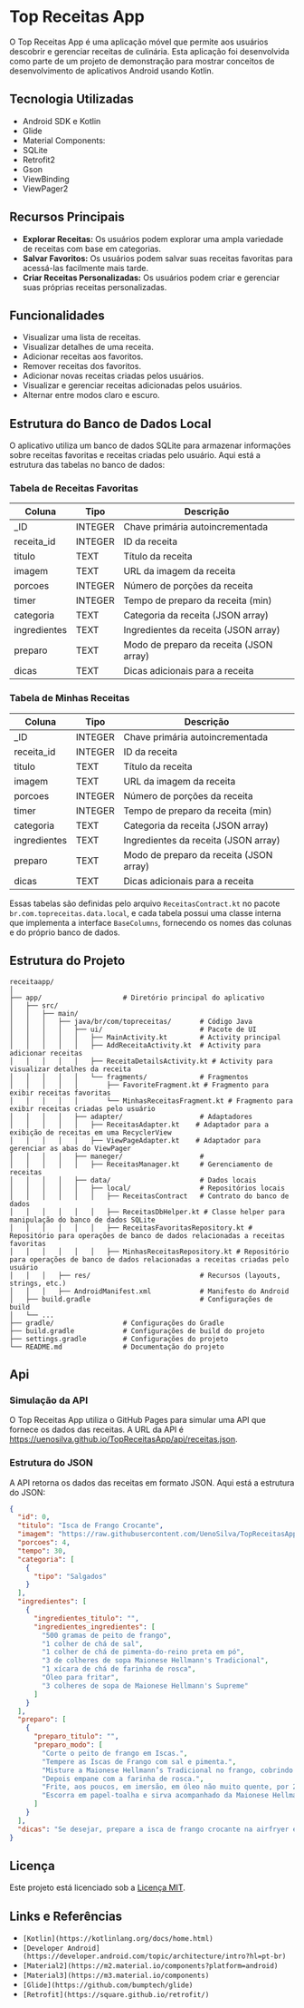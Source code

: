# Top Receitas App

O Top Receitas App é uma aplicação móvel que permite aos usuários descobrir e gerenciar receitas de culinária. Esta aplicação foi desenvolvida como parte de um projeto de demonstração para mostrar conceitos de desenvolvimento de aplicativos Android usando Kotlin.

## Tecnologia Utilizadas

- Android SDK e Kotlin
- Glide
- Material Components:
- SQLite
- Retrofit2
- Gson
- ViewBinding
- ViewPager2


## Recursos Principais

- **Explorar Receitas:** Os usuários podem explorar uma ampla variedade de receitas com base em categorias.
- **Salvar Favoritos:** Os usuários podem salvar suas receitas favoritas para acessá-las facilmente mais tarde.
- **Criar Receitas Personalizadas:** Os usuários podem criar e gerenciar suas próprias receitas personalizadas.

## Funcionalidades

- Visualizar uma lista de receitas.
- Visualizar detalhes de uma receita.
- Adicionar receitas aos favoritos.
- Remover receitas dos favoritos.
- Adicionar novas receitas criadas pelos usuários.
- Visualizar e gerenciar receitas adicionadas pelos usuários.
- Alternar entre modos claro e escuro.

## Estrutura do Banco de Dados Local

O aplicativo utiliza um banco de dados SQLite para armazenar informações sobre receitas favoritas e receitas criadas pelo usuário. Aqui está a estrutura das tabelas no banco de dados:

### Tabela de Receitas Favoritas

| Coluna                | Tipo    | Descrição                          |
|-----------------------|---------|------------------------------------|
| _ID                   | INTEGER | Chave primária autoincrementada    |
| receita_id            | INTEGER | ID da receita                      |
| titulo                | TEXT    | Título da receita                  |
| imagem                | TEXT    | URL da imagem da receita           |
| porcoes               | INTEGER | Número de porções da receita       |
| timer                 | INTEGER | Tempo de preparo da receita (min)  |
| categoria             | TEXT    | Categoria da receita (JSON array)  |
| ingredientes          | TEXT    | Ingredientes da receita (JSON array) |
| preparo               | TEXT    | Modo de preparo da receita (JSON array) |
| dicas                 | TEXT    | Dicas adicionais para a receita    |

### Tabela de Minhas Receitas

| Coluna                | Tipo    | Descrição                          |
|-----------------------|---------|------------------------------------|
| _ID                   | INTEGER | Chave primária autoincrementada    |
| receita_id            | INTEGER | ID da receita                      |
| titulo                | TEXT    | Título da receita                  |
| imagem                | TEXT    | URL da imagem da receita           |
| porcoes               | INTEGER | Número de porções da receita       |
| timer                 | INTEGER | Tempo de preparo da receita (min)  |
| categoria             | TEXT    | Categoria da receita (JSON array)  |
| ingredientes          | TEXT    | Ingredientes da receita (JSON array) |
| preparo               | TEXT    | Modo de preparo da receita (JSON array) |
| dicas                 | TEXT    | Dicas adicionais para a receita    |

Essas tabelas são definidas pelo arquivo `ReceitasContract.kt` no pacote `br.com.topreceitas.data.local`, e cada tabela possui uma classe interna que implementa a interface `BaseColumns`, fornecendo os nomes das colunas e do próprio banco de dados.

## Estrutura do Projeto

```plaintext
receitaapp/
│
├── app/                    # Diretório principal do aplicativo
│   ├── src/
│   │   ├── main/
│   │   │   ├── java/br/com/topreceitas/       # Código Java
│   │   │   │   ├── ui/                        # Pacote de UI
│   │   │   │   │   ├── MainActivity.kt        # Activity principal
│   │   │   │   │   ├── AddReceitaActivity.kt  # Activity para adicionar receitas
│   │   │   │   │   ├── ReceitaDetailsActivity.kt # Activity para visualizar detalhes da receita
│   │   │   │   │   └── fragments/             # Fragmentos
│   │   │   │   │       ├── FavoriteFragment.kt # Fragmento para exibir receitas favoritas
│   │   │   │   │       └── MinhasReceitasFragment.kt # Fragmento para exibir receitas criadas pelo usuário
│   │   │   │   ├── adapter/                   # Adaptadores
│   │   │   │   │   ├── ReceitasAdapter.kt    # Adaptador para a exibição de receitas em uma RecyclerView
│   │   │   │   │   ├── ViewPageAdapter.kt    # Adaptador para gerenciar as abas do ViewPager
│   │   │   │   ├── maneger/                   #
│   │   │   │   │   ├── ReceitasManager.kt     # Gerenciamento de receitas
│   │   │   │   ├── data/                      # Dados locais
│   │   │   │   │   ├── local/                 # Repositórios locais
│   │   │   │   │   │   ├── ReceitasContract   # Contrato do banco de dados
│   │   │   │   │   │   ├── ReceitasDbHelper.kt # Classe helper para manipulação do banco de dados SQLite
│   │   │   │   │   │   ├── ReceitasFavoritasRepository.kt # Repositório para operações de banco de dados relacionadas a receitas favoritas
│   │   │   │   │   │   ├── MinhasReceitasRepository.kt # Repositório para operações de banco de dados relacionadas a receitas criadas pelo usuário
│   │   │   ├── res/                           # Recursos (layouts, strings, etc.)
│   │   │   ├── AndroidManifest.xml            # Manifesto do Android
│   ├── build.gradle                           # Configurações de build
│   └── ...
├── gradle/                 # Configurações do Gradle
├── build.gradle            # Configurações de build do projeto
├── settings.gradle         # Configurações do projeto
└── README.md               # Documentação do projeto
```

## Api

### Simulação da API

O Top Receitas App utiliza o GitHub Pages para simular uma API que fornece os dados das receitas. A URL da API é https://uenosilva.github.io/TopReceitasApp/api/receitas.json.

### Estrutura do JSON

A API retorna os dados das receitas em formato JSON. Aqui está a estrutura do JSON:

```Json
{
  "id": 0,
  "titulo": "Isca de Frango Crocante",
  "imagem": "https://raw.githubusercontent.com/UenoSilva/TopReceitasApp/main/api/images/Isca-de-Frango-Crocante.jpg",
  "porcoes": 4,
  "tempo": 30,
  "categoria": [
    {
      "tipo": "Salgados"
    }
  ],
  "ingredientes": [
    {
      "ingredientes_titulo": "",
      "ingredientes_ingredientes": [
        "500 gramas de peito de frango",
        "1 colher de chá de sal",
        "1 colher de chá de pimenta-do-reino preta em pó",
        "3 de colheres de sopa Maionese Hellmann's Tradicional",
        "1 xícara de chá de farinha de rosca",
        "Óleo para fritar",
        "3 colheres de sopa de Maionese Hellmann's Supreme"
      ]
    }
  ],
  "preparo": [
    {
      "preparo_titulo": "",
      "preparo_modo": [
        "Corte o peito de frango em Iscas.",
        "Tempere as Iscas de Frango com sal e pimenta.",
        "Misture a Maionese Hellmann’s Tradicional no frango, cobrindo bem todas as partes.",
        "Depois empane com a farinha de rosca.",
        "Frite, aos poucos, em imersão, em óleo não muito quente, por 2 minutos de cada lado, ou até dourarem.",
        "Escorra em papel-toalha e sirva acompanhado da Maionese Hellmann’s Supreme."
      ]
    }
  ],
  "dicas": "Se desejar, prepare a isca de frango crocante na airfryer é só adicionar um fio de óleo ou azeite nas iscas, misturar bem e colocar na airfryer a 180ºC de 15 a 20 minutos ou até dourar. Na hora de servir, tragar mais opções de sabores e escolha sua Maionese Hellmann’s Saborizada preferida."
}
```

## Licença

Este projeto está licenciado sob a [Licença MIT](LICENSE).

## Links e Referências 

- `[Kotlin](https://kotlinlang.org/docs/home.html)`
- `[Developer Android](https://developer.android.com/topic/architecture/intro?hl=pt-br)`
- `[Material2](https://m2.material.io/components?platform=android)`
- `[Material3](https://m3.material.io/components)`
- `[Glide](https://github.com/bumptech/glide)`
- `[Retrofit](https://square.github.io/retrofit/)`
